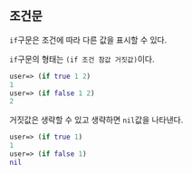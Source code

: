 ## 조건문

`if`구문은 조건에 따라 다른 값을 표시할 수 있다.

`if`구문의 형태는 `(if 조건 참값 거짓값)`이다.

```clojure
user=> (if true 1 2)
1
user=> (if false 1 2)
2
```

거짓값은 생략할 수 있고 생략하면 `nil`값을 나타낸다.

```clojure
user=> (if true 1)
1
user=> (if false 1)
nil
```